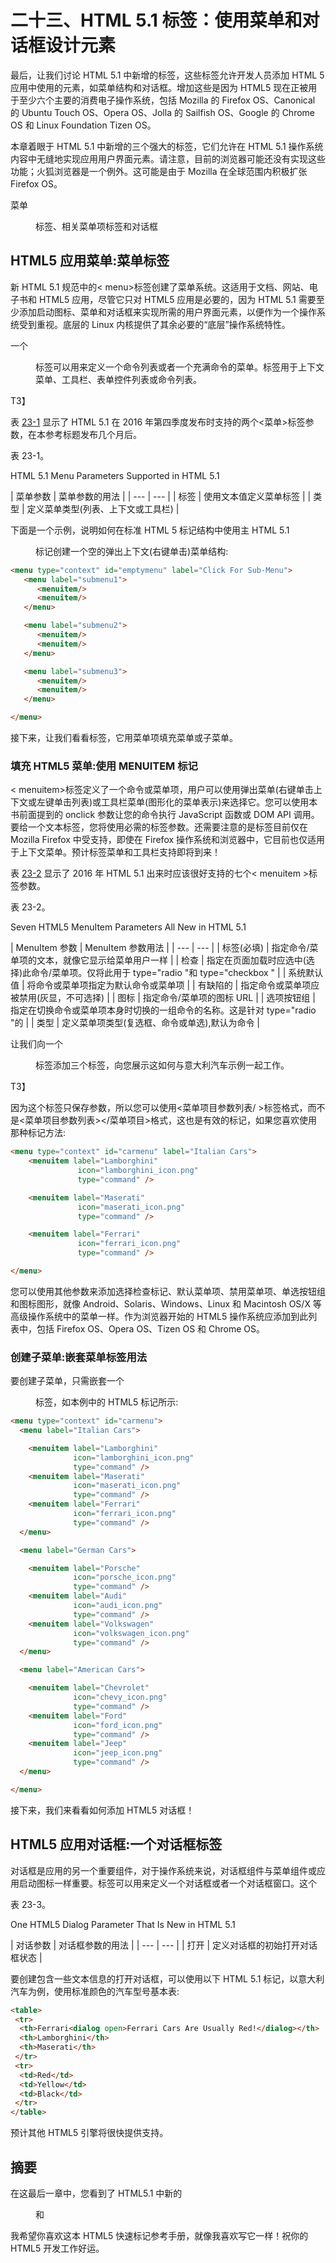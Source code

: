 # 二十三、HTML 5.1 标签：使用菜单和对话框设计元素

最后，让我们讨论 HTML 5.1 中新增的标签，这些标签允许开发人员添加 HTML 5 应用中使用的元素，如菜单结构和对话框。增加这些是因为 HTML5 现在正被用于至少六个主要的消费电子操作系统，包括 Mozilla 的 Firefox OS、Canonical 的 Ubuntu Touch OS、Opera OS、Jolla 的 Sailfish OS、Google 的 Chrome OS 和 Linux Foundation Tizen OS。

本章着眼于 HTML 5.1 中新增的三个强大的标签，它们允许在 HTML 5.1 操作系统内容中无缝地实现应用用户界面元素。请注意，目前的浏览器可能还没有实现这些功能；火狐浏览器是一个例外。这可能是由于 Mozilla 在全球范围内积极扩张 Firefox OS。

菜单

<menu>标签、相关菜单项标签和对话框<dialog>标签都是新的。您将了解如何使用这些标签，以及它们允许您将哪些内容添加到 HTML5 应用中，以用于消费电子产品，如智能手表、UHD iTV 电视机、电子书阅读器、平板电脑、笔记本电脑和智能手机。</dialog></menu>

## HTML5 应用菜单:菜单标签

新 HTML 5.1 规范中的< menu>标签创建了菜单系统。这适用于文档、网站、电子书和 HTML5 应用，尽管它只对 HTML5 应用是必要的，因为 HTML 5.1 需要至少添加启动图标、菜单和对话框来实现所需的用户界面元素，以便作为一个操作系统受到重视。底层的 Linux 内核提供了其余必要的“底层”操作系统特性。

一个

<menu>标签可以用来定义一个命令列表或者一个充满命令的菜单。标签用于上下文菜单、工具栏、表单控件列表或命令列表。</menu>

T3】

表 [23-1](#Tab1) 显示了 HTML 5.1 在 2016 年第四季度发布时支持的两个<菜单>标签参数，在本参考标题发布几个月后。

表 23-1。

HTML 5.1 Menu Parameters Supported in HTML 5.1

<colgroup><col> <col></colgroup> 
| 菜单参数 | 菜单参数的用法 |
| --- | --- |
| 标签 | 使用文本值定义菜单标签 |
| 类型 | 定义菜单类型(列表、上下文或工具栏) |

下面是一个示例，说明如何在标准 HTML 5 标记结构中使用主 HTML 5.1

<menu>标记创建一个空的弹出上下文(右键单击)菜单结构:</menu>

```html
<menu type="context" id="emptymenu" label="Click For Sub-Menu">
   <menu label="submenu1">
      <menuitem/>
      <menuitem/>
   </menu>

   <menu label="submenu2">
      <menuitem/>
      <menuitem/>
   </menu>

   <menu label="submenu3">
      <menuitem/>
      <menuitem/>
   </menu>

</menu>

```

接下来，让我们看看标签，它用菜单项填充菜单或子菜单。

### 填充 HTML5 菜单:使用 MENUITEM 标记

< menuitem>标签定义了一个命令或菜单项，用户可以使用弹出菜单(右键单击上下文或左键单击列表)或工具栏菜单(图形化的菜单表示)来选择它。您可以使用本书前面提到的 onclick 参数让您的命令执行 JavaScript 函数或 DOM API 调用。要给一个文本标签，您将使用必需的标签参数。还需要注意的是标签目前仅在 Mozilla Firefox 中受支持，即使在 Firefox 操作系统和浏览器中，它目前也仅适用于上下文菜单。预计标签菜单和工具栏支持即将到来！

表 [23-2](#Tab2) 显示了 2016 年 HTML 5.1 出来时应该很好支持的七个< menuitem >标签参数。

表 23-2。

Seven HTML5 MenuItem Parameters All New in HTML 5.1

<colgroup><col> <col></colgroup> 
| MenuItem 参数 | MenuItem 参数用法 |
| --- | --- |
| 标签(必填) | 指定命令/菜单项的文本，就像它显示给菜单用户一样 |
| 检查 | 指定在页面加载时应选中(选择)此命令/菜单项。仅将此用于 type="radio "和 type="checkbox " |
| 系统默认值 | 将命令或菜单项指定为默认命令或菜单项 |
| 有缺陷的 | 指定命令或菜单项应被禁用(灰显，不可选择) |
| 图标 | 指定命令/菜单项的图标 URL |
| 选项按钮组 | 指定在切换命令或菜单项本身时切换的一组命令的名称。这是针对 type="radio "的 |
| 类型 | 定义菜单项类型(复选框、命令或单选),默认为命令 |

让我们向一个

<menu>标签添加三个标签，向您展示这如何与意大利汽车示例一起工作。</menu>

T3】

因为这个标签只保存参数，所以您可以使用<菜单项目参数列表/ >标签格式，而不是<菜单项目参数列表></菜单项目>格式，这也是有效的标记，如果您喜欢使用那种标记方法:

```html
<menu type="context" id="carmenu" label="Italian Cars">
    <menuitem label="Lamborghini"
               icon="lamborghini_icon.png"
               type="command" />

    <menuitem label="Maserati"
               icon="maserati_icon.png"
               type="command" />

    <menuitem label="Ferrari"
               icon="ferrari_icon.png"
               type="command" />

</menu>

```

您可以使用其他参数来添加选择检查标记、默认菜单项、禁用菜单项、单选按钮组和图标图形，就像 Android、Solaris、Windows、Linux 和 Macintosh OS/X 等高级操作系统中的菜单一样。作为浏览器开始的 HTML5 操作系统应添加到此列表中，包括 Firefox OS、Opera OS、Tizen OS 和 Chrome OS。

### 创建子菜单:嵌套菜单标签用法

要创建子菜单，只需嵌套一个

<menu>标签，如本例中的 HTML5 标记所示:</menu>

```html
<menu type="context" id="carmenu">
  <menu label="Italian Cars">

    <menuitem label="Lamborghini"
              icon="lamborghini_icon.png"
              type="command" />
    <menuitem label="Maserati"
              icon="maserati_icon.png"
              type="command" />
    <menuitem label="Ferrari"
              icon="ferrari_icon.png"
              type="command" />
  </menu>

  <menu label="German Cars">

    <menuitem label="Porsche"
              icon="porsche_icon.png"
              type="command" />
    <menuitem label="Audi"
              icon="audi_icon.png"
              type="command" />
    <menuitem label="Volkswagen"
              icon="volkswagen_icon.png"
              type="command" />
  </menu>

  <menu label="American Cars">

    <menuitem label="Chevrolet"
              icon="chevy_icon.png"
              type="command" />
    <menuitem label="Ford"
              icon="ford_icon.png"
              type="command" />
    <menuitem label="Jeep"
              icon="jeep_icon.png"
              type="command" />
  </menu>

</menu>

```

接下来，我们来看看如何添加 HTML5 对话框！

## HTML5 应用对话框:一个对话框标签

对话框是应用的另一个重要组件，对于操作系统来说，对话框组件与菜单组件或应用启动图标一样重要。标签可以用来定义一个对话框或者一个对话框窗口。这个<dialog>元素允许开发者在文档、电子书、网页或应用中创建弹出对话框和模态对话框。目前支持这个 HTML 5.1 标签的浏览器包括 Opera 或 Chrome，但有趣的是，还没有 Firefox。表 [23-3](#Tab3) 显示了<对话框>标签(元素)当前支持的一个参数，它指定一个对话框最初是打开的。</dialog>

表 23-3。

One HTML5 Dialog Parameter That Is New in HTML 5.1

<colgroup><col> <col></colgroup> 
| 对话参数 | 对话框参数的用法 |
| --- | --- |
| 打开 | 定义对话框的初始打开对话框状态 |

要创建包含一些文本信息的打开对话框，可以使用以下 HTML 5.1 标记，以意大利汽车为例，使用标准颜色的汽车型号基本表:

```html
<table>
 <tr>
  <th>Ferrari<dialog open>Ferrari Cars Are Usually Red!</dialog></th>
  <th>Lamborghini</th>
  <th>Maserati</th>
 </tr>
 <tr>
  <td>Red</td>
  <td>Yellow</td>
  <td>Black</td>
 </tr>
</table>

```

预计其他 HTML5 引擎将很快提供支持。

## 摘要

在这最后一章中，您看到了 HTML5.1 中新的

<menu>和<dialog>标签支持，用于为即将到来的 HTML 5 操作系统爆炸定义 HTML 5 应用组件，目前有六个操作系统正在使用中。您了解了

<menu>、和<dialog>标签，以及如何创建基本的菜单和对话框。</dialog></menu></dialog> </menu>

我希望你喜欢这本 HTML5 快速标记参考手册，就像我喜欢写它一样！祝你的 HTML5 开发工作好运。